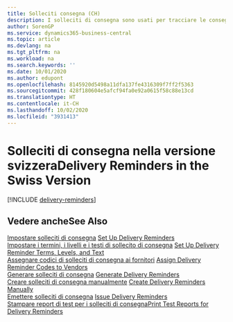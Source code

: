 ```yaml
---
title: Solleciti consegna (CH)
description: I solleciti di consegna sono usati per tracciare le consegne scadute dei fornitori e per segnalare ai fornitori le consegne scadute nella versione svizzera.
author: SorenGP
ms.service: dynamics365-business-central
ms.topic: article
ms.devlang: na
ms.tgt_pltfrm: na
ms.workload: na
ms.search.keywords: ''
ms.date: 10/01/2020
ms.author: edupont
ms.openlocfilehash: 8145920d5498a11dfa137fe4316309f7ff2f5363
ms.sourcegitcommit: 428f180604e5afcf94fa0e92a0615f58c88e13cd
ms.translationtype: HT
ms.contentlocale: it-CH
ms.lasthandoff: 10/02/2020
ms.locfileid: "3931413"
---
```

# <a name="delivery-reminders-in-the-swiss-version"></a><span data-ttu-id="69d04-103">Solleciti di consegna nella versione svizzera</span><span class="sxs-lookup"><span data-stu-id="69d04-103">Delivery Reminders in the Swiss Version</span></span>

[!INCLUDE [delivery-reminders](../includes/ATCHDE/delivery-reminders.md)]

## <a name="see-also"></a><span data-ttu-id="69d04-104">Vedere anche</span><span class="sxs-lookup"><span data-stu-id="69d04-104">See Also</span></span>

 <span data-ttu-id="69d04-105">[Impostare solleciti di consegna](how-to-set-up-delivery-reminders.md) </span><span class="sxs-lookup"><span data-stu-id="69d04-105">[Set Up Delivery Reminders](how-to-set-up-delivery-reminders.md) </span></span>  
 <span data-ttu-id="69d04-106">[Impostare i termini, i livelli e i testi di sollecito di consegna](how-to-set-up-delivery-reminder-terms-levels-and-text.md) </span><span class="sxs-lookup"><span data-stu-id="69d04-106">[Set Up Delivery Reminder Terms, Levels, and Text](how-to-set-up-delivery-reminder-terms-levels-and-text.md) </span></span>  
 <span data-ttu-id="69d04-107">[Assegnare codici di solleciti di consegna ai fornitori](how-to-assign-delivery-reminder-codes-to-vendors.md) </span><span class="sxs-lookup"><span data-stu-id="69d04-107">[Assign Delivery Reminder Codes to Vendors](how-to-assign-delivery-reminder-codes-to-vendors.md) </span></span>  
 <span data-ttu-id="69d04-108">[Generare solleciti di consegna](how-to-generate-delivery-reminders.md) </span><span class="sxs-lookup"><span data-stu-id="69d04-108">[Generate Delivery Reminders](how-to-generate-delivery-reminders.md) </span></span>  
 <span data-ttu-id="69d04-109">[Creare solleciti di consegna manualmente](how-to-create-delivery-reminders-manually.md) </span><span class="sxs-lookup"><span data-stu-id="69d04-109">[Create Delivery Reminders Manually](how-to-create-delivery-reminders-manually.md) </span></span>  
 <span data-ttu-id="69d04-110">[Emettere solleciti di consegna](how-to-issue-delivery-reminders.md) </span><span class="sxs-lookup"><span data-stu-id="69d04-110">[Issue Delivery Reminders](how-to-issue-delivery-reminders.md) </span></span>  
 [<span data-ttu-id="69d04-111">Stampare report di test per i solleciti di consegna</span><span class="sxs-lookup"><span data-stu-id="69d04-111">Print Test Reports for Delivery Reminders</span></span>](how-to-print-test-reports-for-delivery-reminders.md)
